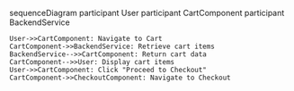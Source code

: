 sequenceDiagram
    participant User
    participant CartComponent
    participant BackendService

    User->>CartComponent: Navigate to Cart
    CartComponent->>BackendService: Retrieve cart items
    BackendService-->>CartComponent: Return cart data
    CartComponent-->>User: Display cart items
    User->>CartComponent: Click "Proceed to Checkout"
    CartComponent->>CheckoutComponent: Navigate to Checkout

